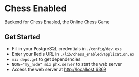 # Chess Enabled

Backend for Chess Enabled, the Online Chess Game

## Get Started
* Fill in your PostgreSQL credentials in `./config/dev.exs`
* Enter your Redis URL in `./lib/chess_enabled/application.ex`
* `mix deps.get` to get dependencies
* `NODE="my_node" mix phx.server` to start the web server
* Access the web server at <http://localhost:6369>

